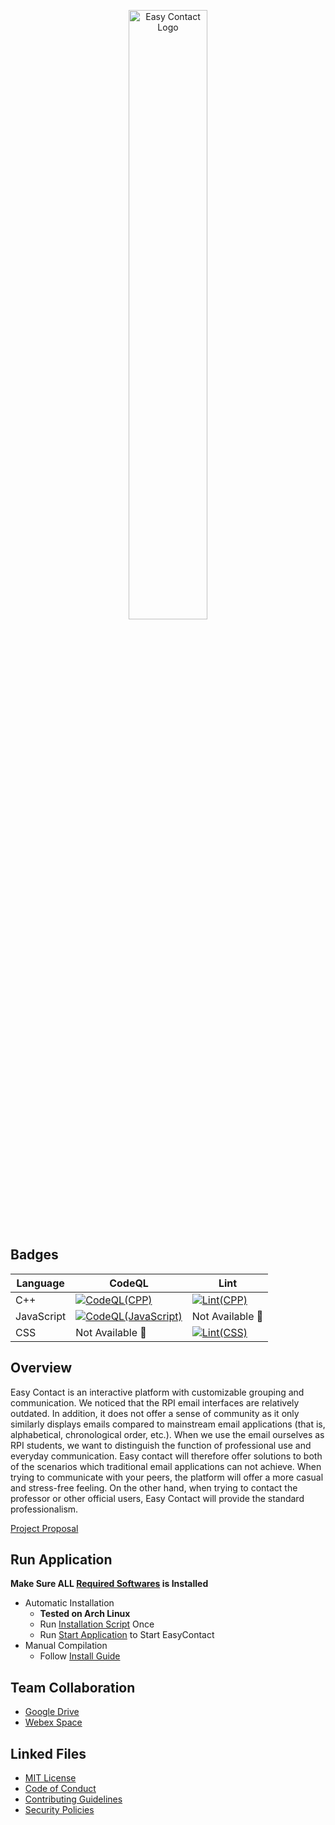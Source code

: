 <p align="center">
  <img src="https://github.com/RCOS-EasyContact/EasyContact/blob/R-MAIN/.FILES/LOGO/LOGO_NEW_SVG.svg" width="50%" title="Easy Contact Logo">
</p>

## Badges
| Language | CodeQL | Lint |
| -------- | ------ | ---- |
| C++ | [![CodeQL(CPP)](https://github.com/RCOS-EasyContact/EasyContact/actions/workflows/CodeQL(CPP).yml/badge.svg?branch=R-MAIN)](.github/workflows/CodeQL(CPP).yml) | [![Lint(CPP)](https://github.com/RCOS-EasyContact/EasyContact/actions/workflows/Lint(CPP).yml/badge.svg?branch=R-MAIN)](.github/workflows/Lint(CPP).yml) |
| JavaScript | [![CodeQL(JavaScript)](https://github.com/RCOS-EasyContact/EasyContact/actions/workflows/CodeQL(JavaScript).yml/badge.svg?branch=R-MAIN)](.github/workflows/CodeQL(JavaScript).yml) | Not Available :no_entry_sign: |
| CSS | Not Available :no_entry_sign: | [![Lint(CSS)](https://github.com/RCOS-EasyContact/EasyContact/actions/workflows/Lint(CSS).yml/badge.svg?branch=R-MAIN)](.github/workflows/Lint(CSS).yml) |

<!--
[![Github All Releases](https://img.shields.io/github/downloads/RCOS-EasyContact/EasyContact/total.svg)]()
-->

## Overview

Easy Contact is an interactive platform with customizable grouping and communication. We noticed that the RPI email interfaces are relatively outdated. In addition, it does not offer a sense of community as it only similarly displays emails compared to mainstream email applications (that is, alphabetical, chronological order, etc.). When we use the email ourselves as RPI students, we want to distinguish the function of professional use and everyday communication. Easy contact will therefore offer solutions to both of the scenarios which traditional email applications can not achieve. When trying to communicate with your peers, the platform will offer a more casual and stress-free feeling. On the other hand, when trying to contact the professor or other official users, Easy Contact will provide the standard professionalism.

[Project Proposal](.FILES/PROPOSAL/FALL2021.pdf)

## Run Application

**Make Sure ALL [Required Softwares](.FILES/WIKI/INSTALL-GUIDE.md#required-softwares) is Installed**
- Automatic Installation
  - **Tested on Arch Linux**
  - Run [Installation Script](.FILES/INSTALL.sh) Once
  - Run [Start Application](.FILES/STARTUP.sh) to Start EasyContact
- Manual Compilation
  - Follow [Install Guide](.FILES/WIKI/INSTALL-GUIDE.md)

## Team Collaboration

- [Google Drive](https://drive.google.com/drive/folders/1PN4iRY6Ssj9KtPzD5J1Yq-yM3hU2hdww?usp=sharing)
- [Webex Space]()

## Linked Files

- [MIT License](LICENSE.md)
- [Code of Conduct](.github/CODE_OF_CONDUCT.md)
- [Contributing Guidelines](.github/CONTRIBUTING.md)
- [Security Policies](.github/SECURITY.md)

